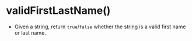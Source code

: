 validFirstLastName()
============================

* Given a string, return `true`/`false` whether the string is a valid first name or last name.

